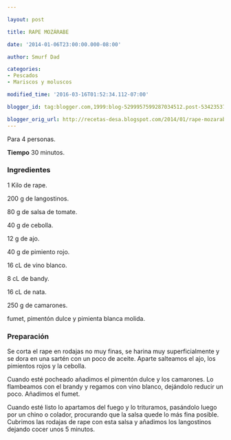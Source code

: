 ```yaml
---

layout: post

title: RAPE MOZÁRABE

date: '2014-01-06T23:00:00.000-08:00'

author: Smurf Dad

categories:
- Pescados
- Mariscos y moluscos

modified_time: '2016-03-16T01:52:34.112-07:00'

blogger_id: tag:blogger.com,1999:blog-5299957599287034512.post-5342353740375416003

blogger_orig_url: http://recetas-desa.blogspot.com/2014/01/rape-mozarabe.html
---
```


Para 4 personas.

<b>Tiempo</b> 30 minutos.

<h3>Ingredientes</h3>

1 Kilo de rape.

200 g de langostinos.

80 g de salsa de tomate.

40 g de cebolla.

12 g de ajo.

40 g de pimiento rojo.

16 cL de vino blanco.

8 cL de bandy.

16 cL de nata.

250 g de camarones.

fumet, pimentón dulce y pimienta blanca molida.

<h3>Preparación</h3>

Se corta el rape en rodajas no muy finas, se harina muy superficialmente y se dora en una sartén con un poco de aceite. Aparte salteamos el ajo, los pimientos rojos y la cebolla.

Cuando esté pocheado añadimos el pimentón dulce y los camarones. Lo flambeamos con el brandy y regamos con vino blanco, dejándolo reducir un poco. Añadimos el fumet.

Cuando esté listo lo apartamos del fuego y lo trituramos, pasándolo luego por un chino o colador, procurando que la salsa quede lo más fina posible. Cubrimos las rodajas de rape con esta salsa y añadimos los langostinos dejando cocer unos 5 minutos.